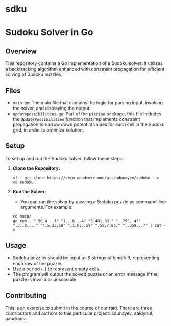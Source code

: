 # sdku

# Sudoku Solver in Go

## Overview
This repository contains a Go implementation of a Sudoku solver. It utilizes a backtracking algorithm enhanced with constraint propagation for efficient solving of Sudoku puzzles.

## Files
- `main.go`: The main file that contains the logic for parsing input, invoking the solver, and displaying the output.
- `updatepossibilities.go`: Part of the `piscine` package, this file includes the `UpdatePossibilities` function that implements constraint propagation to narrow down potential values for each cell in the Sudoku grid, in order to optimize solution.

## Setup
To set up and run the Sudoku solver, follow these steps:

1. **Clone the Repository:**
   ```
   <!-- git clone https://zero.academie.one/git/adunayev/sudoku -->
   cd sudoku
   ```
2. **Run the Solver:**
   - You can run the solver by passing a Sudoku puzzle as command-line arguments. For example:
   
   ```
   cd main/
   go run . ".96.4...1" "1...6...4" "5.481.39." "..795..43" ".3..8...." "4.5.23.18" ".1.63..59" ".59.7.83." "..359...7" | cat -e
   ```

## Usage
- Sudoku puzzles should be input as 9 strings of length 9, representing each row of the puzzle.
- Use a period (`.`) to represent empty cells.
- The program will output the solved puzzle or an error message if the puzzle is invalid or unsolvable.

## Contributing
This is an exercise to submit in the course of our raid. There are three contributors and authors to this particular project: adunayev, aaidynul, aabdrama